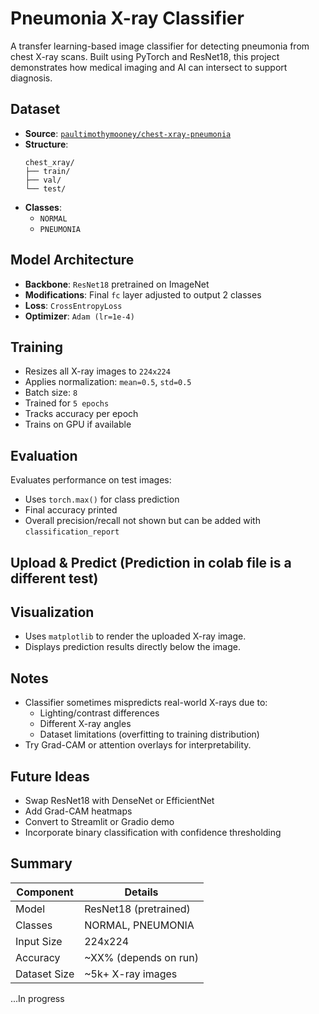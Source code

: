 # Pneumonia X-ray Classifier

A transfer learning-based image classifier for detecting pneumonia from chest X-ray scans. Built using PyTorch and ResNet18, this project demonstrates how medical imaging and AI can intersect to support diagnosis.

## Dataset
- **Source**: [`paultimothymooney/chest-xray-pneumonia`](https://www.kaggle.com/datasets/paultimothymooney/chest-xray-pneumonia)
- **Structure**: 
  ```
  chest_xray/
  ├── train/
  ├── val/
  └── test/
  ```
- **Classes**:
  - `NORMAL`
  - `PNEUMONIA`

## Model Architecture
- **Backbone**: `ResNet18` pretrained on ImageNet
- **Modifications**: Final `fc` layer adjusted to output 2 classes
- **Loss**: `CrossEntropyLoss`
- **Optimizer**: `Adam (lr=1e-4)`

## Training
- Resizes all X-ray images to `224x224`
- Applies normalization: `mean=0.5`, `std=0.5`
- Batch size: `8`
- Trained for `5 epochs`
- Tracks accuracy per epoch
- Trains on GPU if available

## Evaluation
Evaluates performance on test images:
- Uses `torch.max()` for class prediction
- Final accuracy printed
- Overall precision/recall not shown but can be added with `classification_report`

## Upload & Predict (Prediction in colab file is a different test)



## Visualization
- Uses `matplotlib` to render the uploaded X-ray image.
- Displays prediction results directly below the image.

## Notes
- Classifier sometimes mispredicts real-world X-rays due to:
  - Lighting/contrast differences
  - Different X-ray angles
  - Dataset limitations (overfitting to training distribution)
- Try Grad-CAM or attention overlays for interpretability.

## Future Ideas
- Swap ResNet18 with DenseNet or EfficientNet
- Add Grad-CAM heatmaps
- Convert to Streamlit or Gradio demo
- Incorporate binary classification with confidence thresholding

## Summary
| Component       | Details                    |
|----------------|----------------------------|
| Model          | ResNet18 (pretrained)      |
| Classes        | NORMAL, PNEUMONIA          |
| Input Size     | 224x224                    |
| Accuracy       | ~XX% (depends on run)   |
| Dataset Size   | ~5k+ X-ray images          |

...In progress
